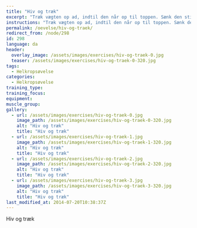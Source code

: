 ```yaml
---
title: "Hiv og træk"
excerpt: "Træk vægten op ad, indtil den når op til toppen. Sænk den stille og roligt ned igen. GIV IKKE SLIP."
instructions: "Træk vægten op ad, indtil den når op til toppen. Sænk den stille og roligt ned igen. GIV IKKE SLIP."
permalink: /oevelse/hiv-og-traek/
redirect_from: /node/298
id: 298
language: da
header:
  overlay_image: /assets/images/exercises/hiv-og-traek-0.jpg
  teaser: /assets/images/exercises/hiv-og-traek-0-320.jpg
tags:
  - Helkropsøvelse
categories:
  - Helkropsøvelse
training_type: 
training_focus: 
equipment:
muscle_group:
gallery:
  - url: /assets/images/exercises/hiv-og-traek-0.jpg
    image_path: /assets/images/exercises/hiv-og-traek-0-320.jpg
    alt: "Hiv og træk"
    title: "Hiv og træk"
  - url: /assets/images/exercises/hiv-og-traek-1.jpg
    image_path: /assets/images/exercises/hiv-og-traek-1-320.jpg
    alt: "Hiv og træk"
    title: "Hiv og træk"
  - url: /assets/images/exercises/hiv-og-traek-2.jpg
    image_path: /assets/images/exercises/hiv-og-traek-2-320.jpg
    alt: "Hiv og træk"
    title: "Hiv og træk"
  - url: /assets/images/exercises/hiv-og-traek-3.jpg
    image_path: /assets/images/exercises/hiv-og-traek-3-320.jpg
    alt: "Hiv og træk"
    title: "Hiv og træk"
last_modified_at: 2014-07-20T10:38:37Z
---
```


Hiv og træk
